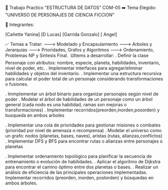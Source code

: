 📌 Trabajo Practico "ESTRUCTURA DE DATOS" COM-05
➡️ Tema Elegido: "UNIVERSO DE PERSONAJES DE CIENCIA FICCION"

👥 Integrantes:

[Cañette Yanina]
[D Lucas]
[Garrida Gonzalo]
[   Angel]

✅ Temas a Tratar:
--->  Modelado y Encapsulamiento
--->  Arboles y Jerarquias
--->  Prioridades, Grafos y Algoritmos
--->  Ordenamiento, Problemas NP y Sintesis Final.
️
☑️Items a desarrollar:
. Definir la clase  Personaje con atributos: nombre, especie, planeta, habilidades, inventario, nivel de poder, etc.
. Implementar interfaces para agregar/eliminar habilidades y objetos del inventario.
. Implementar una estructura recursiva para calcular el poder total de un personaje considerando transformaciones o fusiones.

. Immplementar un árbol binario para organizar personajes según nivel de poder
. Modelar el árbol de habilidades de un personaje como un árbol general (cada nodo es una habilidad, ramas son mejoras o transformaciones)
. Implementar recorridos(preorden,inorden,posorden) y busqueda en ambos arboles

. Implementar una cola de prioridades para gestionar misiones o combates (prioridad por nivel de amenaza o recompensa)
. Modelar el universo como un grafo: nodos (planetas, bases, naves), aristas (rutas, alianzas,conflictos)
. Implementar DFS y BFS para encontrar rutas o alianzas entre personajes o planetas

. Implementar ordenamiento topológico para planificar la secuencia de entrenamiento o evolución de habilidades.
. Aplicar el algoritmo de Dijkstra para encontrar el camino óptimo entre dos planetas o bases.
. Realizar un análisis de eficiencia de las principales operaciones implementadas.
Implementar recorridos (preorden, inorden, postorden) y búsquedas en ambos árboles.
